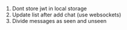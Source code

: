 1. Dont store jwt in local storage
2. Update list after add chat (use websockets)
3. Divide messages as seen and unseen